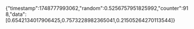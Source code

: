 {"timestamp":1748777993062,"random":0.5256757951825992,"counter":918,"data":[0.6542134017906425,0.7573228982365041,0.21505264270113544]}
